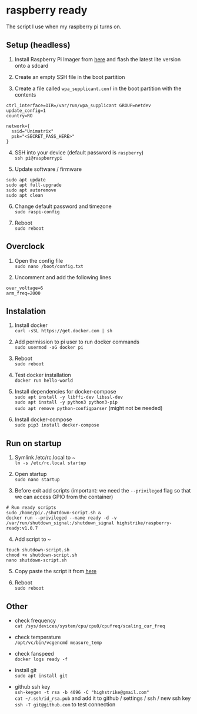 # raspberry ready
The script I use when my raspberry pi turns on.

## Setup (headless)
1. Install Raspberry Pi Imager from [here](https://www.raspberrypi.org/downloads/) and flash the latest lite version onto a sdcard  

2. Create an empty SSH file in the boot partition  

3. Create a file called `wpa_supplicant.conf` in the boot partition with the contents  
```
ctrl_interface=DIR=/var/run/wpa_supplicant GROUP=netdev
update_config=1
country=RO

network={
  ssid="Unimatrix"
  psk="<SECRET_PASS_HERE>"
}
```

4. SSH into your device (default password is `raspberry`)  
`ssh pi@raspberrypi`

5. Update software / firmware  
```
sudo apt update
sudo apt full-upgrade
sudo apt autoremove
sudo apt clean
```

6. Change default password and timezone  
`sudo raspi-config`

7. Reboot  
`sudo reboot`

## Overclock
1. Open the config file  
`sudo nano /boot/config.txt`

2. Uncomment and add the following lines  
```
over_voltage=6
arm_freq=2000
```

## Instalation
1. Install docker  
`curl -sSL https://get.docker.com | sh`

2. Add permission to pi user to run docker commands  
`sudo usermod -aG docker pi`

3. Reboot  
`sudo reboot`

4. Test docker installation  
`docker run hello-world`

5. Install dependencies for docker-compose  
`sudo apt install -y libffi-dev libssl-dev`  
`sudo apt install -y python3 python3-pip`  
`sudo apt remove python-configparser` (might not be needed)

6. Install docker-compose  
`sudo pip3 install docker-compose`

## Run on startup
1. Symlink /etc/rc.local to ~  
`ln -s /etc/rc.local startup`

2. Open startup  
`sudo nano startup`

3. Before exit add scripts (important: we need the `--privileged` flag so that we can access GPIO from the container)  
```
# Run ready scripts
sudo /home/pi/./shutdown-script.sh &
docker run --privileged --name ready -d -v /var/run/shutdown_signal:/shutdown_signal highstrike/raspberry-ready:v1.0.7
```

4. Add script to ~  
```
touch shutdown-script.sh
chmod +x shutdown-script.sh
nano shutdown-script.sh
```

5. Copy paste the script it from [here](https://github.com/highstrike/raspberry/blob/master/shutdown-script.sh)

6. Reboot  
`sudo reboot`

## Other
- check frequency  
`cat /sys/devices/system/cpu/cpu0/cpufreq/scaling_cur_freq`

- check temperature  
`/opt/vc/bin/vcgencmd measure_temp`

- check fanspeed  
`docker logs ready -f`

- install git  
`sudo apt install git`

- github ssh key  
`ssh-keygen -t rsa -b 4096 -C "highstrike@gmail.com"`  
`cat ~/.ssh/id_rsa.pub` and add it to github / settings / ssh / new ssh key  
`ssh -T git@github.com` to test connection
